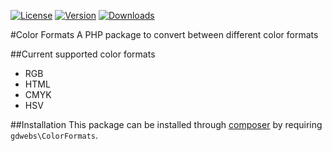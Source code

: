 [![License](https://img.shields.io/packagist/l/gdwebs/color-formats.svg?maxAge=86400)](LICENSE.md)
[![Version](https://img.shields.io/github/release/GeoffreyDijkstra/Color-Formats.svg?maxAge=86400)](/GeoffreyDijkstra/Color-Formats/releases)
[![Downloads](https://img.shields.io/packagist/dd/gdwebs/color-formats.svg?maxAge=86400)](https://packagist.org/packages/gdwebs/color-formats)

#Color Formats
A PHP package to convert between different color formats

##Current supported color formats
* RGB
* HTML
* CMYK
* HSV

##Installation
This package can be installed through [composer](https://getcomposer.org/) by requiring `gdwebs\ColorFormats`.
